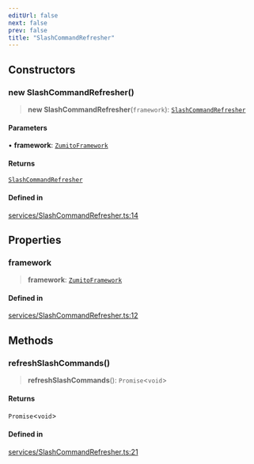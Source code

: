 ```yaml
---
editUrl: false
next: false
prev: false
title: "SlashCommandRefresher"
---
```


## Constructors

### new SlashCommandRefresher()

> **new SlashCommandRefresher**(`framework`): [`SlashCommandRefresher`](/api/classes/slashcommandrefresher/)

#### Parameters

• **framework**: [`ZumitoFramework`](/api/classes/zumitoframework/)

#### Returns

[`SlashCommandRefresher`](/api/classes/slashcommandrefresher/)

#### Defined in

[services/SlashCommandRefresher.ts:14](https://github.com/ZumitoTeam/zumito-framework/blob/f77a1e7d4ead227692d81d4d92214a82370f6edc/src/services/SlashCommandRefresher.ts#L14)

## Properties

### framework

> **framework**: [`ZumitoFramework`](/api/classes/zumitoframework/)

#### Defined in

[services/SlashCommandRefresher.ts:12](https://github.com/ZumitoTeam/zumito-framework/blob/f77a1e7d4ead227692d81d4d92214a82370f6edc/src/services/SlashCommandRefresher.ts#L12)

## Methods

### refreshSlashCommands()

> **refreshSlashCommands**(): `Promise`\<`void`\>

#### Returns

`Promise`\<`void`\>

#### Defined in

[services/SlashCommandRefresher.ts:21](https://github.com/ZumitoTeam/zumito-framework/blob/f77a1e7d4ead227692d81d4d92214a82370f6edc/src/services/SlashCommandRefresher.ts#L21)
